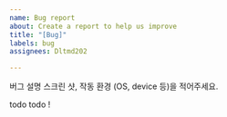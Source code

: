 ```yaml
---
name: Bug report
about: Create a report to help us improve
title: "[Bug]"
labels: bug
assignees: Dltmd202

---
```


버그 설명
스크린 샷, 작동 환경 (OS, device 등)을 적어주세요.

todo
 todo !
